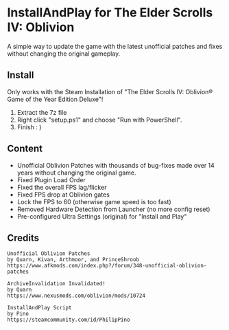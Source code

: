 # InstallAndPlay for The Elder Scrolls IV: Oblivion
A simple way to update the game with the latest unofficial patches and fixes without changing the original gameplay.

## Install
Only works with the Steam Installation of "The Elder Scrolls IV: Oblivion® Game of the Year Edition Deluxe"!

1. Extract the 7z file
2. Right click "setup.ps1" and choose "Run with PowerShell".
3. Finish : )

## Content
- Unofficial Oblivion Patches with thousands of bug-fixes made over 14 years without changing the original game.
- Fixed Plugin Load Order
- Fixed the overall FPS lag/flicker
- Fixed FPS drop at Oblivion gates
- Lock the FPS to 60 (otherwise game speed is too fast)
- Removed Hardware Detection from Launcher (no more config reset)
- Pre-configured Ultra Settings (original) for "Install and Play"

## Credits
```
Unofficial Oblivion Patches
by Quarn, Kivan, Arthmoor, and PrinceShroob
https://www.afkmods.com/index.php?/forum/348-unofficial-oblivion-patches

ArchiveInvalidation Invalidated!
by Quarn
https://www.nexusmods.com/oblivion/mods/10724

InstallAndPlay Script
by Pino
https://steamcommunity.com/id/PhilipPino
```
